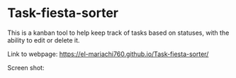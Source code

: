 # Task-fiesta-sorter

This is a kanban tool to help keep track of tasks based on statuses, with the ability to edit or delete it.

Link to webpage:
https://el-mariachi760.github.io/Task-fiesta-sorter/

Screen shot:

